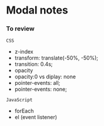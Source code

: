 # Modal notes 

### To review 

`CSS`

* z-index 
* transform: translate(-50%, -50%);
* transition: 0.4s;
* opacity 
* opacity:0 vs diplay: none
* pointer-events: all;
* pointer-events: none;

`JavaScript`

* forEach 
* el (event listener)
